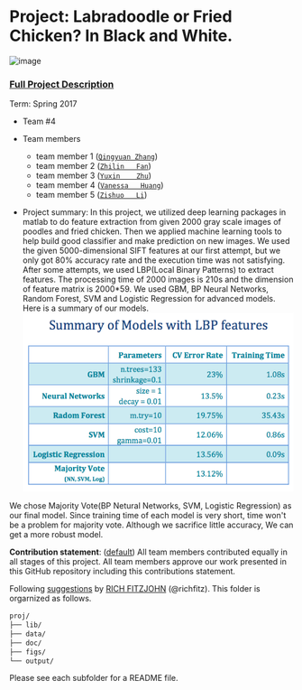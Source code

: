 # Project: Labradoodle or Fried Chicken? In Black and White. 
![image](figs/poodleKFC.jpg)

### [Full Project Description](doc/project3_desc.html)

Term: Spring 2017

+ Team #4
+ Team members
	+ team member 1 ([`Qingyuan Zhang`](https://github.com/amandazhang))
	+ team member 2 ([`Zhilin   Fan`](https://github.com/zf2169))
	+ team member 3 ([`Yuxin    Zhu`](https://github.com/yz2986))
	+ team member 4 ([`Vanessa   Huang`](https://github.com/yhuang2017))
	+ team member 5 ([`Zishuo   Li`](https://github.com/ZishuoLi))

+ Project summary: In this project, we utilized deep learning packages in matlab to do feature extraction from given 2000 gray scale images of poodles and fried chicken. 
Then we applied machine learning tools to help build good classifier and make prediction on new images. We used the given 5000-dimensional SIFT features at our first attempt, but we only got 80% accuracy rate and the execution time was not satisfying. After some attempts, we used LBP(Local Binary Patterns) to extract features. The processing time of 2000 images is 210s and the dimension of feature matrix is 2000*59. We used GBM, BP Neural Networks, Random Forest, SVM and Logistic Regression for advanced models. 
Here is a summary of our models. 
![image](figs/summary.png)

We chose Majority Vote(BP Netural Networks, SVM, Logistic Regression) as our final model. Since training time of each model is very short, time won't be a problem for majority vote. Although we sacrifice little accuracy, We can get a more robust model.
	
**Contribution statement**: ([default](doc/a_note_on_contributions.md)) All team members contributed equally in all stages of this project. All team members approve our work presented in this GitHub repository including this contributions statement. 

Following [suggestions](http://nicercode.github.io/blog/2013-04-05-projects/) by [RICH FITZJOHN](http://nicercode.github.io/about/#Team) (@richfitz). This folder is orgarnized as follows.

```
proj/
├── lib/
├── data/
├── doc/
├── figs/
└── output/
```

Please see each subfolder for a README file.
